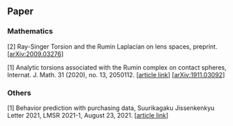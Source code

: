 ## Paper

### Mathematics

[2] Ray-Singer Torsion and the Rumin Laplacian on lens spaces, preprint.
[[arXiv:2009.03276](https://arxiv.org/abs/2009.03276)]

[1] Analytic torsions associated with the Rumin complex on contact spheres, Internat. J. Math. 31 (2020), no. 13, 2050112.
[[article link](https://www.worldscientific.com/doi/10.1142/S0129167X20501128)]
[[arXiv:1911.03092](https://arxiv.org/abs/1911.03092)]

### Others

[1] Behavior prediction with purchasing data, Suurikagaku Jissenkenkyu Letter 2021, LMSR 2021-1, August 23, 2021.
[[article link](https://www.ms.u-tokyo.ac.jp/lmsr/pdf/2021-1.pdf)]
